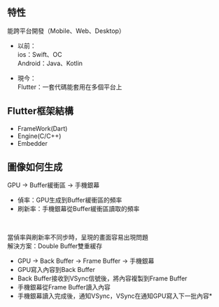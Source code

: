 ## 特性
能跨平台開發（Mobile、Web、Desktop）

* 以前：<br>
ios：Swift、OC<br>
Android：Java、Kotlin

* 現今：<br>
Flutter：一套代碼能套用在多個平台上

## Flutter框架結構
* FrameWork(Dart)
* Engine(C/C++)
* Embedder

## 圖像如何生成
GPU -> Buffer緩衝區 -> 手機銀幕
* 偵率：GPU生成到Buffer緩衝區的頻率
* 刷新率：手機銀幕從Buffer緩衝區讀取的頻率
<br>

當偵率與刷新率不同步時，呈現的畫面容易出現問題<br>
解決方案：Double Buffer雙重緩存
* GPU -> Back Buffer -> Frame Buffer -> 手機銀幕
* GPU寫入內容到Back Buffer
* Back Buffer接收到VSync信號後，將內容複製到Frame Buffer
* 手機銀幕從Frame Buffer讀入內容
* 手機銀幕讀入完成後，通知VSync，VSync在通知GPU寫入下一批內容* 
